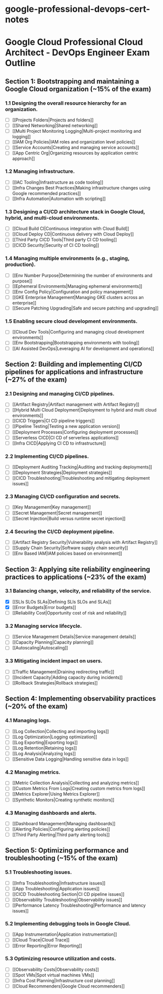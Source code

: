 # google-professional-devops-cert-notes

# Google Cloud Professional Cloud Architect - DevOps Engineer Exam Outline

## Section 1: Bootstrapping and maintaining a Google Cloud organization (~15% of the exam)

### 1.1 Designing the overall resource hierarchy for an organization.
- [ ] [[Projects Folders|Projects and folders]]
- [ ] [[Shared Networking|Shared networking]]
- [ ] [[Multi Project Monitoring Logging|Multi-project monitoring and logging]]
- [ ] [[IAM Org Policies|IAM roles and organization level policies]]
- [ ] [[Service Accounts|Creating and managing service accounts]]
- [ ] [[App Centric Org|Organizing resources by application centric approach]]

### 1.2 Managing infrastructure.
- [ ] [[IAC Tooling|Infrastructure as code tooling]]
- [ ] [[Infra Changes Best Practices|Making infrastructure changes using Google recommended practices]]
- [ ] [[Infra Automation|Automation with scripting]]

### 1.3 Designing a CI/CD architecture stack in Google Cloud, hybrid, and multi-cloud environments.
- [ ] [[Cloud Build CI|Continuous integration with Cloud Build]]
- [ ] [[Cloud Deploy CD|Continuous delivery with Cloud Deploy]]
- [ ] [[Third Party CICD Tools|Third party CI CD tooling]]
- [ ] [[CICD Security|Security of CI CD tooling]]

### 1.4 Managing multiple environments (e.g., staging, production).
- [ ] [[Env Number Purpose|Determining the number of environments and purpose]]
- [ ] [[Ephemeral Environments|Managing ephemeral environments]]
- [ ] [[Env Config Policy|Configuration and policy management]]
- [ ] [[GKE Enterprise Management|Managing GKE clusters across an enterprise]]
- [ ] [[Secure Patching Upgrading|Safe and secure patching and upgrading]]

### 1.5 Enabling secure cloud development environments.
- [ ] [[Cloud Dev Tools|Configuring and managing cloud development environments]]
- [ ] [[Env Bootstrapping|Bootstrapping environments with tooling]]
- [ ] [[AI Assisted DevOps|Leveraging AI for development and operations]]

## Section 2: Building and implementing CI/CD pipelines for applications and infrastructure (~27% of the exam)

### 2.1 Designing and managing CI/CD pipelines.
- [ ] [[Artifact Registry|Artifact management with Artifact Registry]]
- [ ] [[Hybrid Multi Cloud Deployment|Deployment to hybrid and multi cloud environments]]
- [ ] [[CICD Triggers|CI CD pipeline triggers]]
- [ ] [[Pipeline Testing|Testing a new application version]]
- [ ] [[Deployment Processes|Configuring deployment processes]]
- [ ] [[Serverless CICD|CI CD of serverless applications]]
- [ ] [[Infra CICD|Applying CI CD to infrastructure]]

### 2.2 Implementing CI/CD pipelines.
- [ ] [[Deployment Auditing Tracking|Auditing and tracking deployments]]
- [ ] [[Deployment Strategies|Deployment strategies]]
- [ ] [[CICD Troubleshooting|Troubleshooting and mitigating deployment issues]]

### 2.3 Managing CI/CD configuration and secrets.
- [ ] [[Key Management|Key management]]
- [ ] [[Secret Management|Secret management]]
- [ ] [[Secret Injection|Build versus runtime secret injection]]

### 2.4 Securing the CI/CD deployment pipeline.
- [ ] [[Artifact Registry Security|Vulnerability analysis with Artifact Registry]]
- [ ] [[Supply Chain Security|Software supply chain security]]
- [ ] [[Env Based IAM|IAM policies based on environment]]

## Section 3: Applying site reliability engineering practices to applications (~23% of the exam)

### 3.1 Balancing change, velocity, and reliability of the service.
- [x] [[SLIs SLOs SLAs|Defining SLIs SLOs and SLAs]]
- [x] [[Error Budgets|Error budgets]]
- [ ] [[Reliability Cost|Opportunity cost of risk and reliability]]

### 3.2 Managing service lifecycle.
- [ ] [[Service Management Details|Service management details]]
- [ ] [[Capacity Planning|Capacity planning]]
- [ ] [[Autoscaling|Autoscaling]]

### 3.3 Mitigating incident impact on users.
- [ ] [[Traffic Management|Draining redirecting traffic]]
- [ ] [[Incident Capacity|Adding capacity during incidents]]
- [ ] [[Rollback Strategies|Rollback strategies]]

## Section 4: Implementing observability practices (~20% of the exam)

### 4.1 Managing logs.
- [ ] [[Log Collection|Collecting and importing logs]]
- [ ] [[Log Optimization|Logging optimization]]
- [ ] [[Log Exporting|Exporting logs]]
- [ ] [[Log Retention|Retaining logs]]
- [ ] [[Log Analysis|Analyzing logs]]
- [ ] [[Sensitive Data Logging|Handling sensitive data in logs]]

### 4.2 Managing metrics.
- [ ] [[Metric Collection Analysis|Collecting and analyzing metrics]]
- [ ] [[Custom Metrics From Logs|Creating custom metrics from logs]]
- [ ] [[Metrics Explorer|Using Metrics Explorer]]
- [ ] [[Synthetic Monitors|Creating synthetic monitors]]

### 4.3 Managing dashboards and alerts.
- [ ] [[Dashboard Management|Managing dashboards]]
- [ ] [[Alerting Policies|Configuring alerting policies]]
- [ ] [[Third Party Alerting|Third party alerting tools]]

## Section 5: Optimizing performance and troubleshooting (~15% of the exam)

### 5.1 Troubleshooting issues.
- [ ] [[Infra Troubleshooting|Infrastructure issues]]
- [ ] [[App Troubleshooting|Application issues]]
- [ ] [[CICD Troubleshooting Section|CI CD pipeline issues]]
- [ ] [[Observability Troubleshooting|Observability issues]]
- [ ] [[Performance Latency Troubleshooting|Performance and latency issues]]

### 5.2 Implementing debugging tools in Google Cloud.
- [ ] [[App Instrumentation|Application instrumentation]]
- [ ] [[Cloud Trace|Cloud Trace]]
- [ ] [[Error Reporting|Error Reporting]]

### 5.3 Optimizing resource utilization and costs.
- [ ] [[Observability Costs|Observability costs]]
- [ ] [[Spot VMs|Spot virtual machines VMs]]
- [ ] [[Infra Cost Planning|Infrastructure cost planning]]
- [ ] [[Cloud Recommenders|Google Cloud recommenders]]